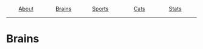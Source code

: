 <p align="center">
  <a href="https://tcdixon4.github.io/about">About</a>
  &nbsp;&nbsp;&nbsp;&nbsp;&nbsp;&nbsp;&nbsp;&nbsp;&nbsp;&nbsp;&nbsp;&nbsp;&nbsp;
  <a href="https://tcdixon4.github.io/brains">Brains</a>
  &nbsp;&nbsp;&nbsp;&nbsp;&nbsp;&nbsp;&nbsp;&nbsp;&nbsp;&nbsp;&nbsp;&nbsp;
  <a href="https://tcdixon4.github.io/sports">Sports</a>
  &nbsp;&nbsp;&nbsp;&nbsp;&nbsp;&nbsp;&nbsp;&nbsp;&nbsp;&nbsp;&nbsp;&nbsp;&nbsp;&nbsp;&nbsp;
  <a href="https://tcdixon4.github.io/cats">Cats</a>
  &nbsp;&nbsp;&nbsp;&nbsp;&nbsp;&nbsp;&nbsp;&nbsp;&nbsp;&nbsp;&nbsp;&nbsp;&nbsp;&nbsp;
  <a href="https://tcdixon4.github.io/stats">Stats</a>
  &nbsp;
</p>

---

# Brains
